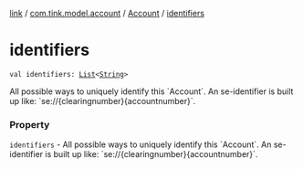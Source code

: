 [link](../../index.md) / [com.tink.model.account](../index.md) / [Account](index.md) / [identifiers](./identifiers.md)

# identifiers

`val identifiers: `[`List`](https://kotlinlang.org/api/latest/jvm/stdlib/kotlin.collections/-list/index.html)`<`[`String`](https://kotlinlang.org/api/latest/jvm/stdlib/kotlin/-string/index.html)`>`

All possible ways to uniquely identify this &#x60;Account&#x60;. An se-identifier is built up like: &#x60;se://{clearingnumber}{accountnumber}&#x60;.

### Property

`identifiers` - All possible ways to uniquely identify this &#x60;Account&#x60;. An se-identifier is built up like: &#x60;se://{clearingnumber}{accountnumber}&#x60;.